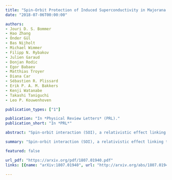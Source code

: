 ```yaml
---
title: "Spin-Orbit Protection of Induced Superconductivity in Majorana Nanowires"
date: "2018-07-06T00:00:00"

authors:
- Jouri D. S. Bommer
- Hao Zhang
- Önder Gül
- Bas Nijholt
- Michael Wimmer
- Filipp N. Rybakov
- Julien Garaud
- Donjan Rodic
- Egor Babaev
- Matthias Troyer
- Diana Car
- Sébastien R. Plissard
- Erik P. A. M. Bakkers
- Kenji Watanabe
- Takashi Taniguchi
- Leo P. Kouwenhoven

publication_types: ["1"]

publication: "In *Physical Review Letters* (PRL)."
publication_short: "In *PRL*"

abstract: "Spin-orbit interaction (SOI), a relativistic effect linking the motion of an electron (orbit) with its magnetic moment (spin), is an essential ingredient for various realisations of topological superconductivity, which host Majorana zero-modes, the building blocks of topological quantum computation. The prime platform for topological quantum computation is based on a semiconductor nanowire coupled to a conventional superconductor, the Majorana nanowire, in which SOI plays a key role by protecting the superconducting energy gap. Despite significant progress towards topological quantum computation, direct observation of SOI in Majorana nanowires has been challenging. Here, we observe SOI in an InSb nanowire coupled to a NbTiN superconductor. The magnetic field resilience of our superconductor allows us to track the evolution of the induced superconducting gap in a large range of magnetic field strengths and orientations, clearly revealing the presence of SOI. Numerical calculations of our devices confirm our conclusions and indicate a SOI strength of 0.15 - 0.35 eVÅ, sufficient to create Majorana zero-modes. We find that the direction of the spin-orbit field is strongly affected by the geometry of the superconductor and can be tuned by electrostatic gating. Our study provides an important guideline to optimise Majorana circuits."

summary: "Spin-orbit interaction (SOI), a relativistic effect linking the motion of an electron (orbit) with its magnetic moment (spin), is an essential ingredient for various realisations of topological superconductivity, which host Majorana zero-modes, the building blocks of topological quantum computation."

featured: false

url_pdf: "https://arxiv.org/pdf/1807.01940.pdf"
links: [{name: "arXiv:1807.01940", url: "http://arxiv.org/abs/1807.01940"}, {name: "10.1103/PhysRevLett.122.187702", url: "https://journals.aps.org/prl/abstract/10.1103/PhysRevLett.122.187702"}]

---
```

